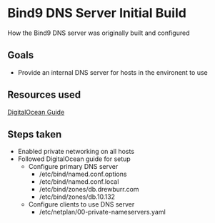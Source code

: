 # Bind9 DNS Server Initial Build

How the Bind9 DNS server was originally built and configured

## Goals

- Provide an internal DNS server for hosts in the environent to use

## Resources used

[DigitalOcean Guide](https://www.digitalocean.com/community/tutorials/how-to-configure-bind-as-a-private-network-dns-server-on-ubuntu-18-04)

## Steps taken

- Enabled private networking on all hosts
- Followed DigitalOcean guide for setup
  - Configure primary DNS server
    - /etc/bind/named.conf.options
    - /etc/bind/named.conf.local
    - /etc/bind/zones/db.drewburr.com
    - /etc/bind/zones/db.10.132
  - Configure clients to use DNS server
    - /etc/netplan/00-private-nameservers.yaml
